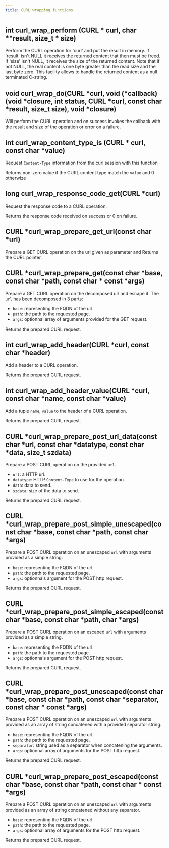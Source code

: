 ```yaml
---
title: CURL wrapping functions
---
```


## int curl_wrap_perform (CURL * curl, char **result, size_t * size)

Perform the CURL operation for 'curl' and put the result in memory. If 'result'
isn't NULL it receives the returned content that then must be freed. If 'size'
isn't NULL, it receives the size of the returned content. Note that if not NULL,
the real content is one byte greater than the read size and the last byte
zero. This facility allows to handle the returned content as a null terminated
C-string.

## void curl_wrap_do(CURL *curl, void (*callback)(void *closure, int status, CURL *curl, const char *result, size_t size), void *closure)

Will perform the CURL operation and on success invokes the callback with the
result and size of the operation or error on a failure.

## int curl_wrap_content_type_is (CURL * curl, const char *value)

Request `Content-Type` information from the curl session with this function

Returns non-zero value if the CURL content type match the `value` and 0 otherwize

## long curl_wrap_response_code_get(CURL *curl)

Request the response code to a CURL operation.

Returns the response code received on success or 0 on failure.

## CURL *curl_wrap_prepare_get_url(const char *url)

Prepare a GET CURL operation on the url given as parameter and Returns the CURL
pointer.

## CURL *curl_wrap_prepare_get(const char *base, const char *path, const char * const *args)

Prepare a GET CURL operation on the decomposed url and escape it. The `url` has been
decomposed in 3 parts:

* `base`: representing the FQDN of the url.
* `path`: the path to the requested page.
* `args`: optionnal array of arguments provided for the GET request.

Returns the prepared CURL request.

## int curl_wrap_add_header(CURL *curl, const char *header)

Add a header to a CURL operation.

Returns the prepared CURL request.

## int curl_wrap_add_header_value(CURL *curl, const char *name, const char *value)

Add a tuple `name`, `value` to the header of a CURL operation.

Returns the prepared CURL request.

## CURL *curl_wrap_prepare_post_url_data(const char *url, const char *datatype, const char *data, size_t szdata)

Prepare a POST CURL operation on the provided `url`.

* `url`: a HTTP url.
* `datatype`: HTTP `Content-Type` to use for the operation.
* `data`: data to send.
* `szdata`: size of the data to send.

Returns the prepared CURL request.

## CURL *curl_wrap_prepare_post_simple_unescaped(const char *base, const char *path, const char *args)

Prepare a POST CURL operation on an unescaped `url` with arguments provided as
a simple string.

* `base`: representing the FQDN of the url.
* `path`: the path to the requested page.
* `args`: optionnals argument for the POST http request.

Returns the prepared CURL request.

## CURL *curl_wrap_prepare_post_simple_escaped(const char *base, const char *path, char *args)

Prepare a POST CURL operation on an escaped `url` with arguments provided as
a simple string.

* `base`: representing the FQDN of the url.
* `path`: the path to the requested page.
* `args`: optionnals argument for the POST http request.

Returns the prepared CURL request.

## CURL *curl_wrap_prepare_post_unescaped(const char *base, const char *path, const char *separator, const char * const *args)

Prepare a POST CURL operation on an unescaped `url` with arguments provided as
an array of string concatened with a provided separator string.

* `base`: representing the FQDN of the url.
* `path`: the path to the requested page.
* `separator`: string used as a separator when concatening the arguments.
* `args`: optionnal array of arguments for the POST http request.

Returns the prepared CURL request.

## CURL *curl_wrap_prepare_post_escaped(const char *base, const char *path, const char * const *args)

Prepare a POST CURL operation on an unescaped `url` with arguments provided as
an array of string concatened without any separator.

* `base`: representing the FQDN of the url.
* `path`: the path to the requested page.
* `args`: optionnal array of arguments for the POST http request.

Returns the prepared CURL request.